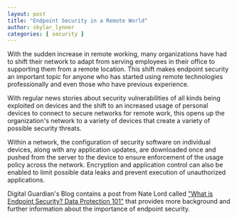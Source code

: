 ```yaml
---
layout: post
title: "Endpoint Security in a Remote World"
author: skylar_lynner
categories: [ security ]
---
```


With the sudden increase in remote working, many organizations have had to shift their network to adapt from serving employees in their office to supporting them from a remote location. This shift makes endpoint security an important topic for anyone who has started using remote technologies professionally and even those who have previous experience.

With regular news stories about security vulnerabilities of all kinds being exploited on devices and the shift to an increased usage of personal devices to connect to secure networks for remote work, this opens up the organization's network to a variety of devices that create a variety of possible security threats.

Within a network, the configuration of security software on individual devices, along with any application updates, are downloaded once and pushed from the server to the device to ensure enforcement of the usage policy across the network. Encryption and application control can also be enabled to limit possible data leaks and prevent execution of unauthorized applications.

Digital Guardian's Blog contains a post from Nate Lord called ["What is Endpoint Security? Data Protection 101"](https://digitalguardian.com/blog/what-endpoint-security-data-protection-101) that provides more background and further information about the importance of endpoint security.
